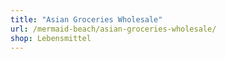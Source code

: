 ```yaml
---
title: "Asian Groceries Wholesale"
url: /mermaid-beach/asian-groceries-wholesale/
shop: Lebensmittel
---
```

